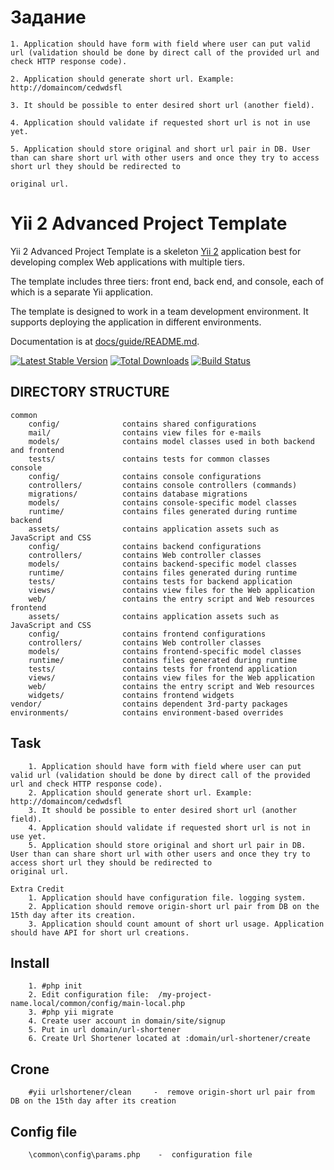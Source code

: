 # Задание
    
    1. Application should have form with field where user can put valid url (validation should be done by direct call of the provided url and check HTTP response code).
    
    2. Application should generate short url. Example: http://domaincom/cedwdsfl
    
    3. It should be possible to enter desired short url (another field).
    
    4. Application should validate if requested short url is not in use yet.
    
    5. Application should store original and short url pair in DB. User than can share short url with other users and once they try to access short url they should be redirected to
    
    original url.




Yii 2 Advanced Project Template
===============================

Yii 2 Advanced Project Template is a skeleton [Yii 2](http://www.yiiframework.com/) application best for
developing complex Web applications with multiple tiers.

The template includes three tiers: front end, back end, and console, each of which
is a separate Yii application.

The template is designed to work in a team development environment. It supports
deploying the application in different environments.

Documentation is at [docs/guide/README.md](docs/guide/README.md).

[![Latest Stable Version](https://poser.pugx.org/yiisoft/yii2-app-advanced/v/stable.png)](https://packagist.org/packages/yiisoft/yii2-app-advanced)
[![Total Downloads](https://poser.pugx.org/yiisoft/yii2-app-advanced/downloads.png)](https://packagist.org/packages/yiisoft/yii2-app-advanced)
[![Build Status](https://travis-ci.org/yiisoft/yii2-app-advanced.svg?branch=master)](https://travis-ci.org/yiisoft/yii2-app-advanced)

DIRECTORY STRUCTURE
-------------------

```
common
    config/              contains shared configurations
    mail/                contains view files for e-mails
    models/              contains model classes used in both backend and frontend
    tests/               contains tests for common classes    
console
    config/              contains console configurations
    controllers/         contains console controllers (commands)
    migrations/          contains database migrations
    models/              contains console-specific model classes
    runtime/             contains files generated during runtime
backend
    assets/              contains application assets such as JavaScript and CSS
    config/              contains backend configurations
    controllers/         contains Web controller classes
    models/              contains backend-specific model classes
    runtime/             contains files generated during runtime
    tests/               contains tests for backend application    
    views/               contains view files for the Web application
    web/                 contains the entry script and Web resources
frontend
    assets/              contains application assets such as JavaScript and CSS
    config/              contains frontend configurations
    controllers/         contains Web controller classes
    models/              contains frontend-specific model classes
    runtime/             contains files generated during runtime
    tests/               contains tests for frontend application
    views/               contains view files for the Web application
    web/                 contains the entry script and Web resources
    widgets/             contains frontend widgets
vendor/                  contains dependent 3rd-party packages
environments/            contains environment-based overrides
```


Task
-------------------
```
	1. Application should have form with field where user can put valid url (validation should be done by direct call of the provided url and check HTTP response code).
	2. Application should generate short url. Example: http://domaincom/cedwdsfl
	3. It should be possible to enter desired short url (another field).
	4. Application should validate if requested short url is not in use yet.
	5. Application should store original and short url pair in DB. User than can share short url with other users and once they try to access short url they should be redirected to
original url.

Extra Credit
	1. Application should have configuration file. logging system.
	2. Application should remove origin-short url pair from DB on the 15th day after its creation.
	3. Application should count amount of short url usage. Application should have API for short url creations.
```

Install
-------------------
```
	1. #php init
	2. Edit configuration file:  /my-project-name.local/common/config/main-local.php
	3. #php yii migrate
	4. Create user account in domain/site/signup
	5. Put in url domain/url-shortener
	6. Create Url Shortener located at :domain/url-shortener/create
```

Crone
-------------------
```	
	#yii urlshortener/clean     -  remove origin-short url pair from DB on the 15th day after its creation
```		
	
Config file
-------------------
```	
	\common\config\params.php	 -  configuration file
```





















